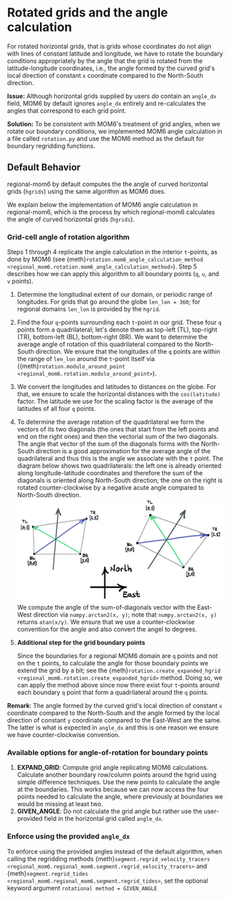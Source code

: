 # Rotated grids and the angle calculation

For rotated horizontal grids, that is grids whose coordinates do not align with lines of constant latitude and longitude, we have to rotate the boundary conditions appropriately by the angle that the grid is rotated from the latitude-longitude coordinates, i.e., the angle formed by the curved grid's local direction of constant ``x`` coordinate compared to the North-South direction.

**Issue:** Although horizontal grids supplied by users _do_ contain an `angle_dx` field, MOM6 by default ignores `angle_dx`  entirely and re-calculates the angles that correspond to each grid point.

**Solution:** To be consistent with MOM6's treatment of grid angles, when we rotate our boundary conditions, we implemented MOM6 angle calculation in a file called ``rotation.py`` and use the MOM6 method as the default for boundary regridding functions.

## Default Behavior
regional-mom6 by default computes the the angle of curved horizontal grids (``hgrids``) using the same algorithm as MOM6 does.

We explain below the implementation of MOM6 angle calculation in regional-mom6, which is the process by which regional-mom6 calculates the angle of curved horizontal grids (``hgrids``).

### Grid-cell angle of rotation algorithm
Steps 1 through 4 replicate the angle calculation in the interior ``t``-points, as done by MOM6 (see {meth}`rotation.mom6_angle_calculation_method <regional_mom6.rotation.mom6_angle_calculation_method>`). Step 5 describes how we can apply this algorithm to all boundary points (``q``, ``u``, and ``v`` points).

1. Determine the longitudinal extent of our domain, or periodic range of longitudes. For grids that go around the globe ``len_lon = 360``; for regional domains ``len_lon`` is provided by the ``hgrid``.
2. Find the four ``q``-points surrounding each ``t``-point in our grid. These four ``q`` points form a quadrilateral; let's denote them as top-left (TL), top-right (TR), bottom-left (BL), bottom-right (BR). We want to determine the average angle of rotation of this quadrilateral compared to the North-South direction. We ensure that the longitudes of the ``q`` points are within the range of ``len_lon`` around the ``t``-point itself via ({meth}`rotation.modulo_around_point <regional_mom6.rotation.modulo_around_point>`).
3. We convert the longitudes and latitudes to distances on the globe. For that, we ensure to scale the horizontal distances with the `cos(latitude)` factor. The latitude we use for the scaling factor is the average of the latitudes of all four ``q`` points.
4. To determine the average rotation of the quadrilateral we form the vectors of its two diagonals (the ones that start from the left points and end on the right ones) and then the vectorial sum of the two diagonals. The angle that vector of the sum of the diagonals forms with the North-South direction is a good approximation for the average angle of the quadrilateral and thus this is the angle we associate with the ``t`` point. The diagram below shows two quadrilaterals: the left one is already oriented along longitude-latitude coordinates and therefore the sum of the diagonals is oriented along North-South direction; the one on the right is rotated counter-clockwise by a negative acute angle compared to North-South direction.
   ![Logo](_static/images/angle_via_diagonals.png)
   We compute the angle of the sum-of-diagonals vector with the East-West direction via `numpy.arctan2(x, y)`; note that `numpy.arctan2(x, y)` returns `atan(x/y)`. We ensure that we use a counter-clockwise convention for the angle and also convert the angel to degrees.
5. **Additional step for the grid boundary points**

   Since the boundaries for a regional MOM6 domain are `q` points and not on the `t` points, to calculate the angle for those boundary points we extend the grid by a bit; see the {meth}`rotation.create_expanded_hgrid <regional_mom6.rotation.create_expanded_hgrid>` method. Doing so, we can apply the method above since now there exist four `t`-points around each boundary `q` point that form a quadrilateral around the `q` points.

**Remark**: The angle formed by the curved grid's local direction of constant ``x`` coordinate compared to the North-South and the angle formed by the local direction of constant ``y`` coordinate compared to the East-West are the same. The latter is what is expected in `angle_dx` and this is one reason we ensure we have counter-clockwise convention.

### Available options for angle-of-rotation for boundary points

1. **EXPAND_GRID**: Compute grid angle replicating MOM6 calculations. Calculate another boundary row/column points around the hgrid using simple difference techniques. Use the new points to calculate the angle at the boundaries. This works because we can now access the four points needed to calculate the angle, where previously at boundaries we would be missing at least two.
2. **GIVEN_ANGLE**: Do not calculate the grid angle but rather use the user-provided field in the horizontal grid called `angle_dx`.


### Enforce using the provided `angle_dx`

To enforce using the provided angles instead of the default algorithm, when calling the regridding methods {meth}`segment.regrid_velocity_tracers <regional_mom6.regional_mom6.segment.regrid_velocity_tracers>` and {meth}`segment.regrid_tides <regional_mom6.regional_mom6.segment.regrid_tides>`, set the optional keyword argument `rotational method = GIVEN_ANGLE`
